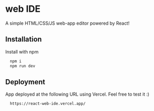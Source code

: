 # web IDE

A simple HTML/CSS/JS web-app editor powered by React!



## Installation

Install with npm

```bash
  npm i
  npm run dev
```
    
## Deployment

App deployed at the following URL using Vercel. Feel free to test it :)
```bash
  https://react-web-ide.vercel.app/
```

